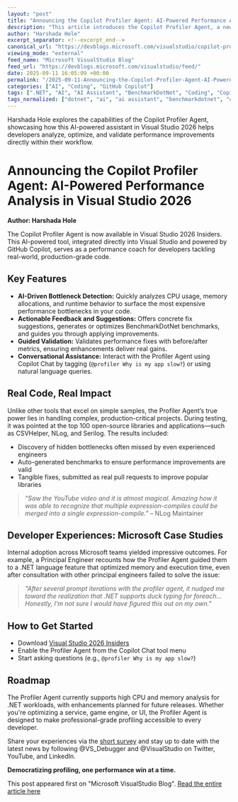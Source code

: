 ```yaml
---
layout: "post"
title: "Announcing the Copilot Profiler Agent: AI-Powered Performance Analysis in Visual Studio 2026"
description: "This article introduces the Copilot Profiler Agent, a new AI-powered performance assistant integrated into Visual Studio 2026 Insiders. Designed to work seamlessly with GitHub Copilot, the Profiler Agent helps developers analyze CPU and memory usage, identify bottlenecks, generate and validate benchmarks, and apply actionable performance improvements to real-world codebases."
author: "Harshada Hole"
excerpt_separator: <!--excerpt_end-->
canonical_url: "https://devblogs.microsoft.com/visualstudio/copilot-profiler-agent-visual-studio/"
viewing_mode: "external"
feed_name: "Microsoft VisualStudio Blog"
feed_url: "https://devblogs.microsoft.com/visualstudio/feed/"
date: 2025-09-11 16:05:09 +00:00
permalink: "/2025-09-11-Announcing-the-Copilot-Profiler-Agent-AI-Powered-Performance-Analysis-in-Visual-Studio-2026.html"
categories: ["AI", "Coding", "GitHub Copilot"]
tags: [".NET", "AI", "AI Assistant", "BenchmarkDotNet", "Coding", "Copilot Profiler Agent", "CPU Analysis", "Debugging And Diagnostics", "Developer Productivity", "GitHub Copilot", "Memory Optimization", "News", "Open Source", "Performance Improvements", "Performance Profiling", "Profiling", "Profiling Tools", "SharpZipLib", "Software Optimization", "VS"]
tags_normalized: ["dotnet", "ai", "ai assistant", "benchmarkdotnet", "coding", "copilot profiler agent", "cpu analysis", "debugging and diagnostics", "developer productivity", "github copilot", "memory optimization", "news", "open source", "performance improvements", "performance profiling", "profiling", "profiling tools", "sharpziplib", "software optimization", "vs"]
---
```


Harshada Hole explores the capabilities of the Copilot Profiler Agent, showcasing how this AI-powered assistant in Visual Studio 2026 helps developers analyze, optimize, and validate performance improvements directly within their workflow.<!--excerpt_end-->

# Announcing the Copilot Profiler Agent: AI-Powered Performance Analysis in Visual Studio 2026

**Author: Harshada Hole**

The Copilot Profiler Agent is now available in Visual Studio 2026 Insiders. This AI-powered tool, integrated directly into Visual Studio and powered by GitHub Copilot, serves as a performance coach for developers tackling real-world, production-grade code.

## Key Features

- **AI-Driven Bottleneck Detection:** Quickly analyzes CPU usage, memory allocations, and runtime behavior to surface the most expensive performance bottlenecks in your code.
- **Actionable Feedback and Suggestions:** Offers concrete fix suggestions, generates or optimizes BenchmarkDotNet benchmarks, and guides you through applying improvements.
- **Guided Validation:** Validates performance fixes with before/after metrics, ensuring enhancements deliver real gains.
- **Conversational Assistance:** Interact with the Profiler Agent using Copilot Chat by tagging (`@profiler Why is my app slow?`) or using natural language queries.

## Real Code, Real Impact

Unlike other tools that excel on simple samples, the Profiler Agent’s true power lies in handling complex, production-critical projects. During testing, it was pointed at the top 100 open-source libraries and applications—such as CSVHelper, NLog, and Serilog. The results included:

- Discovery of hidden bottlenecks often missed by even experienced engineers
- Auto-generated benchmarks to ensure performance improvements are valid
- Tangible fixes, submitted as real pull requests to improve popular libraries

> _"Saw the YouTube video and it is almost magical. Amazing how it was able to recognize that multiple expression-compiles could be merged into a single expression-compile."_ – NLog Maintainer

## Developer Experiences: Microsoft Case Studies

Internal adoption across Microsoft teams yielded impressive outcomes. For example, a Principal Engineer recounts how the Profiler Agent guided them to a .NET language feature that optimized memory and execution time, even after consultation with other principal engineers failed to solve the issue:

> _"After several prompt iterations with the profiler agent, it nudged me toward the realization that .NET supports duck typing for foreach... Honestly, I’m not sure I would have figured this out on my own."_

## How to Get Started

- Download [Visual Studio 2026 Insiders](https://visualstudio.microsoft.com/insiders/)
- Enable the Profiler Agent from the Copilot Chat tool menu
- Start asking questions (e.g., `@profiler Why is my app slow?`)

## Roadmap

The Profiler Agent currently supports high CPU and memory analysis for .NET workloads, with enhancements planned for future releases. Whether you're optimizing a service, game engine, or UI, the Profiler Agent is designed to make professional-grade profiling accessible to every developer.

Share your experiences via the [short survey](https://www.surveymonkey.com/r/2ZNJFYP?sessionId=[sessionId_value]) and stay up to date with the latest news by following @VS_Debugger and @VisualStudio on Twitter, YouTube, and LinkedIn.

**Democratizing profiling, one performance win at a time.**

This post appeared first on "Microsoft VisualStudio Blog". [Read the entire article here](https://devblogs.microsoft.com/visualstudio/copilot-profiler-agent-visual-studio/)
